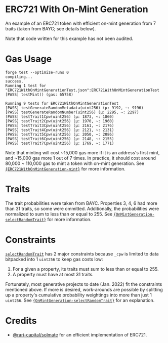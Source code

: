 # ERC721 With On-Mint Generation
An example of an ERC721 token with efficient on-mint generation from 7 traits (taken from BAYC; see 
details below).

Note that code written for this example has not been audited.

# Gas Usage
```
forge test --optimize-runs 0
compiling...
success.
Running 1 test for "ERC721WithOnMintGenerationTest.json":ERC721WithOnMintGenerationTest
[PASS] testMint() (gas: 65758)

Running 9 tests for ERC721WithOnMintGenerationTest
[PASS] testGenerateRandomMetadata(uint256) (μ: 9192, ~: 9196)
[PASS] testGenerateRandomNumber(uint256) (μ: 2295, ~: 2297)
[PASS] testTrait1Cpw(uint256) (μ: 1873, ~: 1860)
[PASS] testTrait2Cpw(uint256) (μ: 1970, ~: 1960)
[PASS] testTrait3Cpw(uint256) (μ: 2161, ~: 2176)
[PASS] testTrait4Cpw(uint256) (μ: 2121, ~: 2131)
[PASS] testTrait5Cpw(uint256) (μ: 2050, ~: 2086)
[PASS] testTrait6Cpw(uint256) (μ: 2148, ~: 2155)
[PASS] testTrait7Cpw(uint256) (μ: 1769, ~: 1771)
```
Note that minting will cost ~15,000 gas more if it is an address's first mint, and ~15,000 gas more
1 out of 7 times. In practice, it should cost around 80,000 ~ 110,000 gas to mint a token with
on-mint generation. See
[`{ERC721WithOnMintGeneration-mint}`](https://github.com/fiveoutofnine/on-mint-generation/blob/c65474d33f1477cae8245109c9eeb60b1bfe936b/src/ERC721WithOnMintGeneration.sol#L128)
for more information.

# Traits
The trait probabilities were taken from BAYC. Properties 3, 4, 6 had more than 31 traits, so some
were ommitted. Additionally, the probabilities were normalized to sum to less than or equal to 255.
See
[`{OnMintGeneration-selectRandomTrait}`](https://github.com/fiveoutofnine/on-mint-generation/blob/c65474d33f1477cae8245109c9eeb60b1bfe936b/src/ERC721WithOnMintGeneration.sol#L18)
for more information.

# Constraints
[`selectRandomTrait`](https://github.com/fiveoutofnine/on-mint-generation/blob/c65474d33f1477cae8245109c9eeb60b1bfe936b/src/OnMintGeneration.sol#L34)
has 2 major constraints because `_cpw` is limited to data bitpacked into 1 `uint256` to keep gas
costs low:

1. For a given a property, its traits must sum to less than or equal to 255.
2. A property must have at most 31 traits.

Fortunately, most generative projects to date (Jan. 2022) fit the constraints mentioned above. If
more is desired, work-arounds are possible by splitting up a property's cumulative probability
weightings into more than just 1 `uint256`. See
[`{OnMintGeneration-selectRandomTrait}`](https://github.com/fiveoutofnine/on-mint-generation/blob/c65474d33f1477cae8245109c9eeb60b1bfe936b/src/OnMintGeneration.sol#L19)
for an explanation.

# Credits
- [@rari-capital/solmate](https://github.com/Rari-Capital/solmate) for an efficient implementation
of ERC721.
